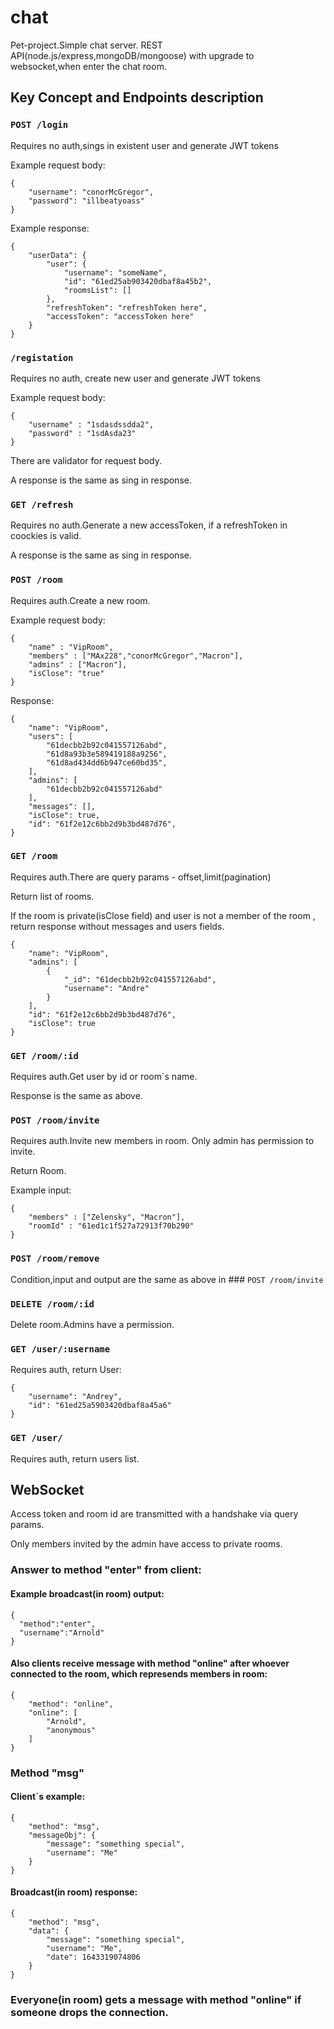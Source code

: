 # chat

Pet-project.Simple chat server. REST API(node.js/express,mongoDB/mongoose) with upgrade to websocket,when enter the chat room.

## Key Concept and Endpoints description

 ### ```POST /login```

Requires no auth,sings in existent user and generate JWT tokens

Example request body: 

```
{
	"username": "conorMcGregor",
	"password": "illbeatyoass"
} 
```

Example response: 
```
{
    "userData": {
        "user": {
            "username": "someName",
            "id": "61ed25ab903420dbaf8a45b2",
            "roomsList": []
        },
        "refreshToken": "refreshToken here",
        "accessToken": "accessToken here"
    }
}
```

### ```/registation```

Requires no auth, create new user and generate JWT tokens

Example request body: 
```
{
    "username" : "1sdasdssdda2",
    "password" : "1sdAsda23"
}
```
There are validator for request body.

A response is the same as sing in response.

### ```GET /refresh```

Requires no auth.Generate a new accessToken, if a refreshToken in coockies is valid.

A response is the same as sing in response.

### ```POST /room ```

Requires auth.Create a new room.

Example request body: 
```
{
    "name" : "VipRoom",
    "members" : ["MAx228","conorMcGregor","Macron"],
    "admins" : ["Macron"],
    "isClose": "true"
}
```

Response: 
```
{
    "name": "VipRoom",
    "users": [
        "61decbb2b92c041557126abd",
        "61d8a93b3e589419188a9256",
        "61d8ad434dd6b947ce60bd35",
    ],
    "admins": [
        "61decbb2b92c041557126abd"
    ],
    "messages": [],
    "isClose": true,
    "id": "61f2e12c6bb2d9b3bd487d76",
}
```

### ```GET /room```

Requires auth.There are query params - offset,limit(pagination)

Return list of rooms. 

If the room is private(isClose field) and user is not a member of the room , return response without messages and users fields.
```
{
    "name": "VipRoom",
    "admins": [
        {
            "_id": "61decbb2b92c041557126abd",
            "username": "Andre"
        }
    ],
    "id": "61f2e12c6bb2d9b3bd487d76",
    "isClose": true
}
```

### ```GET /room/:id```

Requires auth.Get user by id or room`s name.

Response is the same as above.

### ```POST /room/invite``` 

Requires auth.Invite new members in room. Only admin has permission to invite.

Return Room.

Example input:
```
{
    "members" : ["Zelensky", "Macron"],
    "roomId" : "61ed1c1f527a72913f70b290"
}
```

### ```POST /room/remove```

Condition,input and output are the same as above in ### ```POST /room/invite``` 

### ```DELETE /room/:id```

Delete room.Admins have a permission.

### ```GET /user/:username```

Requires auth, return User: 
```
{
    "username": "Andrey",
    "id": "61ed25a5903420dbaf8a45a6"
}
```

### ```GET /user/```

Requires auth, return users list.

## WebSocket

Access token and room id are transmitted with a handshake via query params.

Only members invited by the admin have access to private rooms.

### Answer to method "enter" from client:

#### Example broadcast(in room) output: 
```
{
  "method":"enter",
  "username":"Arnold"
}
```
#### Also clients receive message with method "online" after whoever connected to the room, which represends members in room:
```
{
    "method": "online",
    "online": [
        "Arnold",
        "anonymous"
    ]
}
```

### Method "msg" 

#### Client`s example: 
```
{
    "method": "msg",
    "messageObj": {
        "message": "something special",
        "username": "Me"
    }
}
```
#### Broadcast(in room) response: 
```
{
    "method": "msg",
    "data": {
        "message": "something special",
        "username": "Me",
        "date": 1643319074806
    }
}
```

### Everyone(in room) gets a message with method "online" if someone drops the connection.

